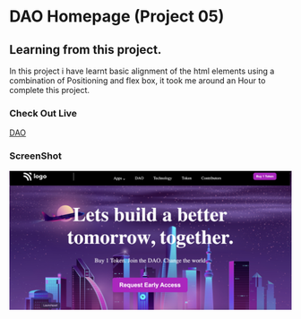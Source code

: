# DAO Homepage (Project 05)

## Learning from this project.

In this project i have learnt basic alignment of the html elements using a combination of Positioning and flex box, it took me around an Hour to complete this project.


### Check Out Live
 [DAO](https://dao-homepage.netlify.app/)

### ScreenShot

![](/Screenshot%202022-08-01%20at%2022.59.34.png)

